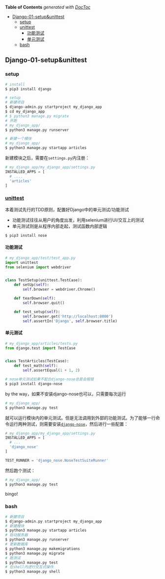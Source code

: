 <!-- START doctoc generated TOC please keep comment here to allow auto update -->
<!-- DON'T EDIT THIS SECTION, INSTEAD RE-RUN doctoc TO UPDATE -->
**Table of Contents**  *generated with [DocToc](https://github.com/thlorenz/doctoc)*

- [Django-01-setup&unittest](#django-01-setup&unittest)
  - [setup](#setup)
  - [unittest](#unittest)
    - [功能测试](#%E5%8A%9F%E8%83%BD%E6%B5%8B%E8%AF%95)
    - [单元测试](#%E5%8D%95%E5%85%83%E6%B5%8B%E8%AF%95)
  - [bash](#bash)

<!-- END doctoc generated TOC please keep comment here to allow auto update -->

## Django-01-setup&unittest

### setup

```bash
# install
$ pip3 install django

# setup
# 新建项目
$ django-admin.py startproject my_django_app
$ cd my_django_app
# $ python3 manage.py migrate
# 开跑
# my_django_app/
$ python3 manage.py runserver

# 新建一个模块
# my_django_app/
$ python3 manage.py startapp articles
```

新建模块之后，需要在`settings.py`内注册：

```python
# my_django_app/my_django_app/settings.py
INSTALLED_APPS = [
  # ....
  'articles'
]
```

### [unittest](https://docs.python.org/3.5/library/unittest.html)

本着测试先行的TDD原则，配置好Django中的单元测试/功能测试

- 功能测试往往从用户的角度出发，利用selenium进行UI/交互上的测试
- 单元测试则是从程序内部走起，测试函数内部逻辑

```bash
$ pip3 install nose
```

#### 功能测试

```python
# my_django_app/test/test_app.py
import unittest
from selenium import webdriver


class TestSetup(unittest.TestCase):
    def setUp(self):
        self.browser = webdriver.Chrome()

    def tearDown(self):
        self.browser.quit()

    def test_setup(self):
        self.browser.get('http://localhost:8000')
        self.assertIn('Django', self.browser.title)
```

#### 单元测试

```python
# my_django_app/articles/tests.py
from django.test import TestCase


class TestArticles(TestCase):
    def test_math(self):
        self.assertEqual(1 + 1, 2)
```

```bash
# nose单元测试如果不配合django-nose总是会报错
$ pip3 install django-nose
```

by the way，如果不安装django-nose也可以，只需要每次运行

```bash
# my_django_app/
$ python3 manage.py test
```

就可以运行模块内的单元测试。但是无法调用到外部的功能测试。为了能够一行命令运行两种测试，则需要安装[`django-nose`](https://django-nose.readthedocs.io/en/latest/)，然后进行一些配置：

```python
# my_django_app/my_django_app/settings.py
INSTALLED_APPS = [
  # ...
  'django_nose'
]

TEST_RUNNER = 'django_nose.NoseTestSuiteRunner'
```

然后跑个测试：

```bash
# my_django_app/
$ python3 manage.py test
```

bingo!

### bash

```bash
# 新建项目
$ django-admin.py startproject my_django_app
# 新建模块
$ python3 manage.py startapp articles
# 启动服务器
$ python3 manage.py runserver
# 更新数据库
$ python3 manage.py makemigrations
$ python3 manage.py migrate
# 跑测试
$ python3 manage.py test
# 在shell内进行交互式操作
$ python3 manage.py shell
```

